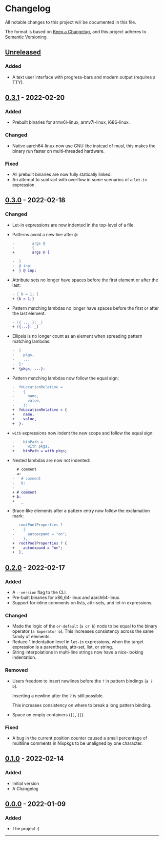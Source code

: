 # Changelog

All notable changes to this project will be documented in this file.

The format is based on [Keep a Changelog](https://keepachangelog.com/en/1.0.0/),
and this project adheres to [Semantic Versioning](https://semver.org/spec/v2.0.0.html).

## [Unreleased]

<!--
Types of changes
- Added for new features.
- Changed for changes in existing functionality.
- Deprecated for soon-to-be removed features.
- Removed for now removed features.
- Fixed for any bug fixes.
- Security in case of vulnerabilities.
-->

### Added

- A text user interface with progress-bars and modern output (requires a TTY).

## [0.3.1] - 2022-02-20

### Added

- Prebuilt binaries for armv6l-linux, armv7l-linux, i686-linux.

### Changed

- Native aarch64-linux now use GNU libc instead of musl,
  this makes the binary run faster on multi-threaded hardware.

### Fixed

- All prebuilt binaries are now fully statically linked.
- An attempt to subtract with overflow in some scenarios of a `let-in` expression.

## [0.3.0] - 2022-02-18

### Changed

- Let-in expressions are now indented in the top-level of a file.
- Patterns avoid a new line after `@`:

  ```diff
  -        args @
  -        {
  +        args @ {
  ```

  ```diff
  -  }
  -  @ inp:
  +  } @ inp:
  ```

- Attribute sets no longer have spaces
  before the first element or after the last:

  ```diff
  - { b = 1; }
  + {b = 1;}
  ```

- Pattern matching lambdas no longer have spaces
  before the first or after the last element:

  ```diff
  - ({ ... }: _)
  + ({...}: _)
  ```

- Ellipsis is no longer count as an element when spreading pattern matching lambdas:

  ```diff
  -  {
  -    pkgs,
  -    ...
  -  }:
  +  {pkgs, ...}:
  ```

- Pattern matching lambdas now follow the equal sign:
  ```diff
  -  fnLocationRelative =
  -    {
  -      name,
  -      value,
  -    }:
  +  fnLocationRelative = {
  +    name,
  +    value,
  +  }:
  ```
- `with` expressions now indent the new scope and follow the equal sign:
  ```diff
  -    binPath =
  -      with pkgs;
  +    binPath = with pkgs;
  ```
- Nested lambdas are now not indented:

  ```diff
    # comment
    a:
  -   # comment
  -   b:
  -     _
  + # comment
  + b:
  +   _
  ```

- Brace-like elements after a pattern entry now follow the exclamation mark:

  ```diff
  -  rootPoolProperties ?
  -    {
  -      autoexpand = "on";
  -    },
  +  rootPoolProperties ? {
  +    autoexpand = "on";
  +  },
  ```

## [0.2.0] - 2022-02-17

### Added

- A `--version` flag to the CLI.
- Pre-built binaries for x86_64-linux and aarch64-linux.
- Support for inline comments on lists, attr-sets, and let-in expressions.

### Changed

- Made the logic of the `or-default` (`a or b`) node
  to be equal to the binary operator (`a $operator b`).
  This increases consistency across the same family of elements.
- Reduce 1 indentation level in `let-in` expressions,
  when the target expression is a parenthesis, attr-set, list, or string.
- String interpolations in multi-line strings
  now have a nice-looking indentation.

### Removed

- Users freedom to insert newlines
  before the `?` in pattern bindings (`a ? b`).

  Inserting a newline after the `?` is still possible.

  This increases consistency on where to break a long pattern binding.

- Space on empty containers (`[]`, `{}`).

### Fixed

- A bug in the current position counter
  caused a small percentage of multiline comments in Nixpkgs
  to be unaligned by one character.

## [0.1.0] - 2022-02-14

### Added

- Initial version
- A Changelog

## [0.0.0] - 2022-01-09

### Added

- The project :)

---

[unreleased]: https://github.com/kamadorueda/alejandra/compare/0.3.1...HEAD
[0.3.1]: https://github.com/kamadorueda/alejandra/compare/0.3.0...0.3.1
[0.3.0]: https://github.com/kamadorueda/alejandra/compare/0.2.0...0.3.0
[0.2.0]: https://github.com/kamadorueda/alejandra/compare/0.1.0...0.2.0
[0.1.0]: https://github.com/kamadorueda/alejandra/compare/0.0.0...0.1.0
[0.0.0]: https://github.com/kamadorueda/alejandra/compare/6adfbe8516bf6d9e896534e01118e1bc41f65425...0.0.0
